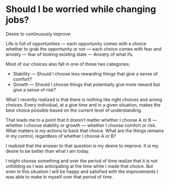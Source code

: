 # Should I be worried while changing jobs?

Desire to continuously improve:

Life is full of opportunities — each opportunity comes with a choice whether to grab the opportunity or not — each choice comes with fear and anxiety — fear of looking existing state — Anxiety of what ifs. 

Most of our choices also fall in one of these two categories:

- Stability — Should I choose less rewarding things that give a sense of comfort?
- Growth — Should I choose things that potentially give more reward but give a sense of risk?

What I recently realized is that there is nothing like right choices and wrong choices. Every individual, at a give time and in a given situation, makes the best choice possible based on the current level of understanding. 

That leads me to a point that it doesn’t matter whether I choose A or B — whether I choose stability or growth — whether I choose comfort or risk. What matters is my actions to back that choice. What are the things remains in my control, regardless of whether I choose A or B?

I realized that the answer to that question is my desire to improve. It is my desire to be better than what I am today. 

I might choose something and over the period of time realize that it is not unfolding as I was anticipating at the time while I made that choice. But even in this situation I will be happy and satisfied with the improvements I was able to make in myself over that period of time.